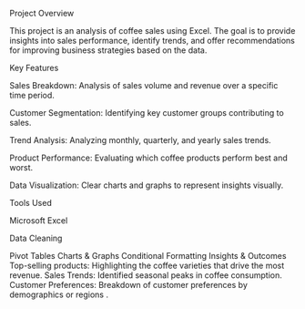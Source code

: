 Project Overview

This project is an analysis of coffee sales using Excel. The goal is to provide insights into sales performance, identify trends, and offer recommendations for improving business strategies based on the data.


Key Features

Sales Breakdown: Analysis of sales volume and revenue over a specific time period.

Customer Segmentation: Identifying key customer groups contributing to sales.

Trend Analysis: Analyzing monthly, quarterly, and yearly sales trends.

Product Performance: Evaluating which coffee products perform best and worst.

Data Visualization: Clear charts and graphs to represent insights visually.

Tools Used

Microsoft Excel

Data Cleaning

Pivot Tables
Charts & Graphs
Conditional Formatting
Insights & Outcomes
Top-selling products: Highlighting the coffee varieties that drive the most revenue.
Sales Trends: Identified seasonal peaks in coffee consumption.
Customer Preferences: Breakdown of customer preferences by demographics or regions .
